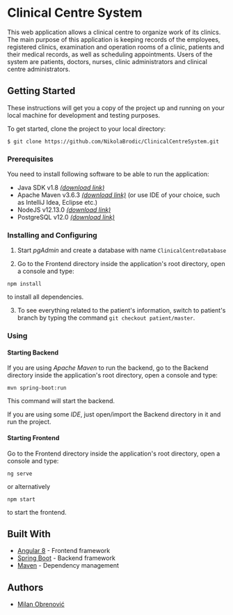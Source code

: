 # Clinical Centre System

This web application allows a clinical centre to organize work of its clinics. The main purpose of this application is keeping records of the employees, registered clinics, examination and operation rooms of a clinic, patients and their medical records, as well as scheduling appointments. Users of the system are patients, doctors, nurses, clinic administrators and clinical centre administrators. 

## Getting Started

These instructions will get you a copy of the project up and running on your local machine for development and testing purposes.

To get started, clone the project to your local directory:
```
$ git clone https://github.com/NikolaBrodic/ClinicalCentreSystem.git
```

### Prerequisites

You need to install following software to be able to run the application:
* Java SDK v1.8 [*(download link)*](https://www.oracle.com/technetwork/java/javase/downloads/jdk8-downloads-2133151.html)
* Apache Maven v3.6.3 [*(download link)*](https://maven.apache.org/download.cgi) (or use IDE of your choice, such as IntelliJ Idea, Eclipse etc.)
* NodeJS v12.13.0 [*(download link)*](https://nodejs.org/en/blog/release/v12.13.0/)
* PostgreSQL v12.0 [*(download link)*](https://www.postgresql.org/download/)

### Installing and Configuring

1. Start *pgAdmin* and create a database with name `ClinicalCentreDatabase`

2. Go to the Frontend directory inside the application's root directory, open a console and type:
```
npm install
```
to install all dependencies.

3. To see everything related to the patient's information, switch to patient's branch  by typing the command `git checkout patient/master`.

### Using

#### Starting Backend

If you are using *Apache Maven* to run the backend, go to the Backend directory inside the application's root directory, open a console and type:
```
mvn spring-boot:run
```
This command will start the backend.

If you are using some *IDE*, just open/import the Backend directory in it and run the project.

#### Starting Frontend

Go to the Frontend directory inside the application's root directory, open a console and type:
```
ng serve
```
or alternatively
```
npm start
```
to start the frontend.

## Built With

* [Angular 8](https://angular.io) - Frontend framework
* [Spring Boot](https://spring.io/) - Backend framework
* [Maven](https://maven.apache.org/) - Dependency management

## Authors

* [Milan Obrenović](https://github.com/milanobrenovic)


